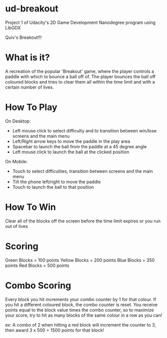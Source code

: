 # ud-breakout
Project 1 of Udacity's 2D Game Development Nanodegree program using LibGDX

Quiv's Breakout!!!

What is it?
===========
A recreation of the popular 'Breakout' game, where the player controls a paddle 
with which to bounce a ball off of. The player bounces the ball off coloured blocks
and tries to clear them all within the time limit and with a certain number of lives.

How To Play
===========
On Desktop:
  - Left mouse click to select difficulty and to transition between win/lose screens 
    and the main menu
  - Left/Right arrow keys to move the paddle in the play area
  - Spacebar to launch the ball from the paddle at a 45 degree angle
  - Left mouse click to launch the ball at the clicked position
  
On Mobile:
  - Touch to select difficulties, transition between screens and the main menu
  - Tilt the phone left/right to move the paddle
  - Touch to launch the ball to that position

How To Win
==========
Clear all of the blocks off the screen before the time limit expires or you run out
of lives

Scoring
=======
Green Blocks =    100 points
Yellow Blocks =   200 points
Blue Blocks =     350 points
Red Blocks =      500 points

Combo Scoring
=============
Every block you hit increments your combo counter by 1 for that colour. If you 
hit a different coloured block, the combo counter is reset. You receive points
equal to the block value times the combo counter, so to maximize your score,
try to hit as many blocks of the same colour in a row as you can!

ex: A combo of 2 when hitting a red block will increment the counter to 3,
    then award 3 x 500 = 1500 points for that block!


